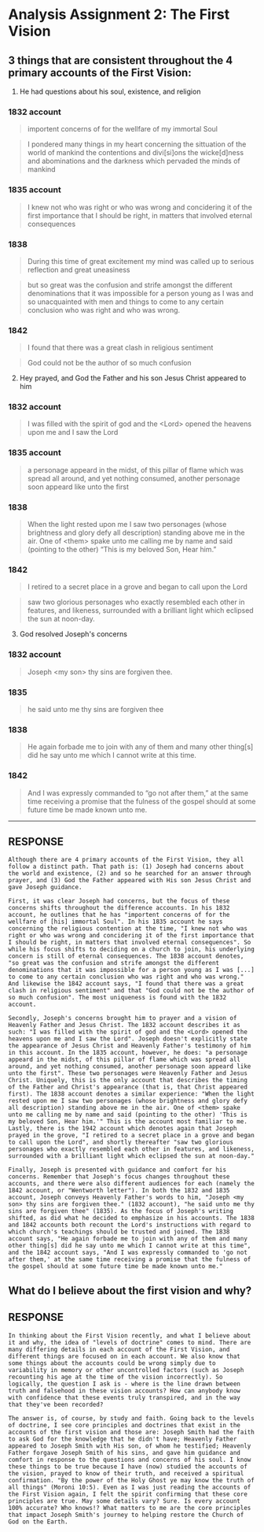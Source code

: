 # Analysis Assignment 2: The First Vision
## 3 things that are consistent throughout the 4 primary accounts of the First Vision:
1. He had questions about his soul, existence, and religion

### 1832 account
> importent concerns of for the wellfare of my immortal Soul

> I pondered many things in my heart concerning the sittuation of the world of mankind the contentions and divi[si]ons the wicke[d]ness and abominations and the darkness which pervaded the minds of mankind

### 1835 account
> I knew not who was right or who was wrong and concidering it of the first importance that I should be right, in matters that involved eternal consequences

### 1838
> During this time of great excitement my mind was called up to serious reflection and great uneasiness

> but so great was the confusion and strife amongst the different denominations that it was impossible for a person young as I was and so unacquainted with men and things to come to any certain conclusion who was right and who was wrong.

### 1842
> I found that there was a great clash in religious sentiment

> God could not be the author of so much confusion




2. Hey prayed, and God the Father and his son Jesus Christ appeared to him

### 1832 account
> I was filled with the spirit of god and the <​Lord​> opened the heavens upon me and I saw the Lord

### 1835 account

> a personage appeard in the midst, of this pillar of flame which was spread all around, and yet nothing consumed, another personage soon appeard like unto the first

### 1838
> When the light rested upon me I saw two personages (whose brightness and glory defy all description) standing above me in the air. One of <​them​> spake unto me calling me by name and said (pointing to the other) “This is my beloved Son, Hear him.”

### 1842
> I retired to a secret place in a grove and began to call upon the Lord

> saw two glorious personages who exactly resembled each other in features, and likeness, surrounded with a brilliant light which eclipsed the sun at noon-day.


3. God resolved Joseph's concerns

### 1832 account
> Joseph <​my son​> thy sins are forgiven thee.

### 1835
> he said unto me thy sins are forgiven thee

### 1838
> He again forbade me to join with any of them and many other thing[s] did he say unto me which I cannot write at this time.

### 1842
> And I was expressly commanded to “go not after them,” at the same time receiving a promise that the fulness of the gospel should at some future time be made known unto me.


---

## RESPONSE
	Although there are 4 primary accounts of the First Vision, they all follow a distinct path. That path is: (1) Joseph had concerns about the world and existence, (2) and so he searched for an answer through prayer, and (3) God the Father appeared with His son Jesus Christ and gave Joseph guidance.

	First, it was clear Joseph had concerns, but the focus of these concerns shifts throughout the difference accounts. In his 1832 account, he outlines that he has "importent concerns of for the wellfare of [his] immortal Soul". In his 1835 account he says concerning the religious contention at the time, "I knew not who was right or who was wrong and concidering it of the first importance that I should be right, in matters that involved eternal consequences". So while his focus shifts to deciding on a church to join, his underlying concern is still of eternal consequences. The 1838 account denotes, "so great was the confusion and strife amongst the different denominations that it was impossible for a person young as I was [...] to come to any certain conclusion who was right and who was wrong." And likewise the 1842 account says, "I found that there was a great clash in religious sentiment" and that "God could not be the author of so much confusion". The most uniqueness is found with the 1832 account.

	Secondly, Joseph's concerns brought him to prayer and a vision of Heavenly Father and Jesus Christ. The 1832 account describes it as such: "I was filled with the spirit of god and the <​Lord​> opened the heavens upon me and I saw the Lord". Joseph doesn't explicitly state the appearance of Jesus Christ and Heavenly Father's testimony of him in this account. In the 1835 account, however, he does: "a personage appeard in the midst, of this pillar of flame which was spread all around, and yet nothing consumed, another personage soon appeard like unto the first". These two personages were Heavenly Father and Jesus Christ. Uniquely, this is the only account that describes the timing of the Father and Christ's appearance (that is, that Christ appeared first). The 1838 account denotes a similar experience: "When the light rested upon me I saw two personages (whose brightness and glory defy all description) standing above me in the air. One of <​them​> spake unto me calling me by name and said (pointing to the other) 'This is my beloved Son, Hear him.'" This is the account most familiar to me. Lastly, there is the 1942 account which denotes again that Joseph prayed in the grove, "I retired to a secret place in a grove and began to call upon the Lord", and shortly thereafter "saw two glorious personages who exactly resembled each other in features, and likeness, surrounded with a brilliant light which eclipsed the sun at noon-day."

	Finally, Joseph is presented with guidance and comfort for his concerns. Remember that Joseph's focus changes throughout these accounts, and there were also different audiences for each (namely the 1842 account, or "Wentworth letter"). In both the 1832 and 1835 account, Joseph conveys Heavenly Father's words to him, "Joseph <​my son​> thy sins are forgiven thee." (1832 account), "he said unto me thy sins are forgiven thee" (1835). As the focus of Joseph's writing shifted, as did what he decided to emphasize in his accounts. The 1838 and 1842 accounts both recount the Lord's instructions with regard to which church's teachings should be trusted and joined. The 1838 account says, "He again forbade me to join with any of them and many other thing[s] did he say unto me which I cannot write at this time", and the 1842 account says, "And I was expressly commanded to 'go not after them,' at the same time receiving a promise that the fulness of the gospel should at some future time be made known unto me."



## What do I believe about the first vision and why?

## RESPONSE
	In thinking about the First Vision recently, and what I believe about it and why, the idea of "levels of doctrine" comes to mind. There are many differing details in each account of the First Vision, and different things are focused on in each account. We also know that some things about the accounts could be wrong simply due to variability in memory or other uncontrolled factors (such as Joseph recounting his age at the time of the vision incorrectly). So logically, the question I ask is - where is the line drawn between truth and falsehood in these vision accounts? How can anybody know with confidence that these events truly transpired, and in the way that they've been recorded?

	The answer is, of course, by study and faith. Going back to the levels of doctrine, I see core principles and doctrines that exist in the accounts of the first vision and those are: Joseph Smith had the faith to ask God for the knowledge that he didn't have; Heavenly Father appeared to Joseph Smith with His son, of whom he testified; Heavenly Father forgave Joseph Smith of his sins, and gave him guidance and comfort in response to the questions and concerns of his soul. I know these things to be true because I have (now) studied the accounts of the vision, prayed to know of their truth, and received a spiritual confirmation. "By the power of the Holy Ghost ye may know the truth of all things" (Moroni 10:5). Even as I was just reading the accounts of the First Vision again, I felt the spirit confirming that these core principles are true. May some details vary? Sure. Is every account 100% accurate? Who knows!? What matters to me are the core principles that impact Joseph Smith's journey to helping restore the Church of God on the Earth.

